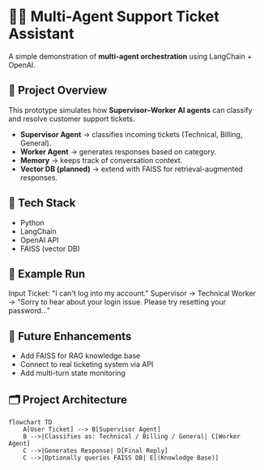 # 🧑‍💻 Multi-Agent Support Ticket Assistant

A simple demonstration of **multi-agent orchestration** using LangChain + OpenAI.

## 🔹 Project Overview
This prototype simulates how **Supervisor–Worker AI agents** can classify and resolve customer support tickets.

- **Supervisor Agent** → classifies incoming tickets (Technical, Billing, General).
- **Worker Agent** → generates responses based on category.
- **Memory** → keeps track of conversation context.
- **Vector DB (planned)** → extend with FAISS for retrieval-augmented responses.

## 🔹 Tech Stack
- Python
- LangChain
- OpenAI API
- FAISS (vector DB)

## 🔹 Example Run
Input Ticket: "I can't log into my account."
Supervisor → Technical
Worker → "Sorry to hear about your login issue. Please try resetting your password..."


## 🔹 Future Enhancements
- Add FAISS for RAG knowledge base
- Connect to real ticketing system via API
- Add multi-turn state monitoring

## 🗂 Project Architecture

```mermaid
flowchart TD
    A[User Ticket] --> B[Supervisor Agent]
    B -->|Classifies as: Technical / Billing / General| C[Worker Agent]
    C -->|Generates Response| D[Final Reply]
    C -->|Optionally queries FAISS DB| E[(Knowledge Base)]